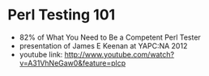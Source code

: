 Perl Testing 101
================

* 82% of What You Need to Be a Competent Perl Tester
* presentation of James E Keenan at YAPC:NA 2012
* youtube link: http://www.youtube.com/watch?v=A31VhNeGaw0&feature=plcp

